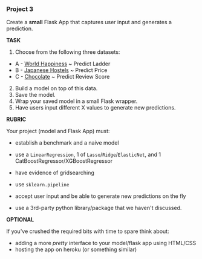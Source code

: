 ### Project 3

Create a **small** Flask App that captures user input and generates a prediction.



**TASK**

1. Choose from the following three datasets:

- A - [World Happiness](https://www.kaggle.com/PromptCloudHQ/world-happiness-report-2019) ~ Predict Ladder
- B - [Japanese Hostels](https://www.kaggle.com/koki25ando/hostel-world-dataset) ~ Predict Price
- C - [Chocolate](https://www.kaggle.com/rtatman/chocolate-bar-ratings) ~ Predict Review Score

2. Build a model on top of this data.
3. Save the model.
4. Wrap your saved model in a small Flask wrapper.
5. Have users input different X values to generate new predictions.



**RUBRIC**

Your project (model and Flask App) must:

- establish a benchmark and a naive model

- use a `LinearRegression`, 1 of `Lasso`/`Ridge`/`ElasticNet`, and 1 CatBoostRegressor/XGBoostRegressor
- have evidence of gridsearching
- use `sklearn.pipeline`
- accept user input and be able to generate new predictions on the fly
- use a 3rd-party python library/package that we haven't discussed.



**OPTIONAL**

If you've crushed the required bits with time to spare think about:

- adding a more *pretty* interface to your model/flask app using HTML/CSS
- hosting the app on heroku (or something similar)
